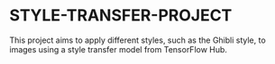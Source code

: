 # STYLE-TRANSFER-PROJECT
This project aims to apply different styles, such as the Ghibli style, to images using a style transfer model from TensorFlow Hub.

